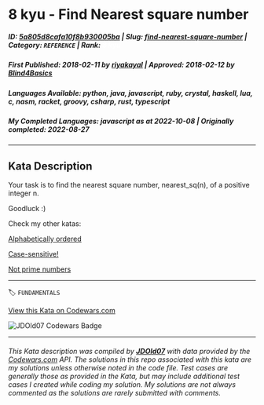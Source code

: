 # 8 kyu - Find Nearest square number

##### **ID**: [5a805d8cafa10f8b930005ba](https://www.codewars.com/kata/5a805d8cafa10f8b930005ba) | **Slug**: [find-nearest-square-number](https://www.codewars.com/kata/5a805d8cafa10f8b930005ba) | **Category**: `REFERENCE` | **Rank**: <span style="color:white">8 kyu</span>

##### **First Published**: 2018-02-11 ***by*** [riyakayal](https://www.codewars.com/users/riyakayal) | **Approved**: 2018-02-12 ***by*** [Blind4Basics](https://www.codewars.com/users/Blind4Basics)

##### **Languages Available**: python, java, javascript, ruby, crystal, haskell, lua, c, nasm, racket, groovy, csharp, rust, typescript

##### **My Completed Languages**: javascript ***as at*** 2022-10-08 | **Originally completed**: 2022-08-27

---

## Kata Description


Your task is to find the nearest square number, nearest\_sq(n), of a positive integer n.



Goodluck :)



Check my other katas:



<a href="https://www.codewars.com/kata/5a8059b1fd577709860000f6">Alphabetically ordered </a>



<a href="https://www.codewars.com/kata/5a805631ba1bb55b0c0000b8">Case-sensitive! </a>



<a href="https://www.codewars.com/kata/5a9a70cf5084d74ff90000f7">Not prime numbers </a>

---


🏷 `FUNDAMENTALS`


[View this Kata on Codewars.com](https://www.codewars.com/kata/5a805d8cafa10f8b930005ba)

![](https://www.codewars.com/users/jdold07/badges/large "JDOld07 Codewars Badge")

---

###### *This Kata description was compiled by [**JDOld07**](https://tpstech.dev) with data provided by the [Codewars.com](https://www.codewars.com) API.  The solutions in this repo associated with this kata are my solutions unless otherwise noted in the code file.  Test cases are generally those as provided in the Kata, but may include additional test cases I created while coding my solution.  My solutions are not always commented as the solutions are rarely submitted with comments.*
